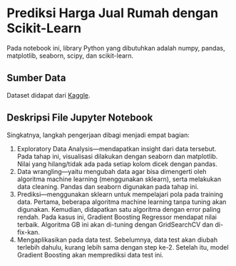 # Prediksi Harga Jual Rumah dengan Scikit-Learn

Pada notebook ini, library Python yang dibutuhkan adalah numpy, pandas, matplotlib, seaborn, scipy, dan scikit-learn. 

## Sumber Data
Dataset didapat dari [Kaggle](https://www.kaggle.com/c/home-data-for-ml-course).

## Deskripsi File Jupyter Notebook
Singkatnya, langkah pengerjaan dibagi menjadi empat bagian:
1. Exploratory Data Analysis—mendapatkan insight dari data tersebut. Pada tahap ini, visualisasi dilakukan dengan seaborn dan matplotlib. Nilai yang hilang/tidak ada pada setiap kolom dicek dengan pandas.
2. Data wrangling—yaitu mengubah data agar bisa dimengerti oleh algoritma machine learning (menggunakan sklearn), serta melakukan data cleaning. Pandas dan seaborn digunakan pada tahap ini.
3. Prediksi—menggunakan sklearn untuk mempelajari pola pada training data. Pertama, beberapa algoritma machine learning tanpa tuning akan digunakan. Kemudian, didapatkan satu algoritma dengan error paling rendah. Pada kasus ini, Gradient Boosting Regressor mendapat nilai terbaik. Algoritma GB ini akan di-tuning dengan GridSearchCV dan di-fix-kan.
4. Mengaplikasikan pada data test. Sebelumnya, data test akan diubah terlebih dahulu, kurang lebih sama dengan step ke-2. Setelah itu, model Gradient Boosting akan memprediksi data test ini.
